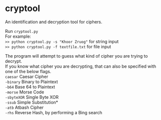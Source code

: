 # cryptool
An identification and decryption tool for ciphers.

Run `cryptool.py` <br />
For example: <br />
`>> python cryptool.py -s "Khoor Zruog"`  for string input <br />
`>> python cryptool.py -f textfile.txt`   for file input <br />

The program will attempt to guess what kind of cipher you are trying to decrypt. <br />
If you know what cipher you are decrypting, that can also be specified with one of the below flags. <br />
`caesar`     Caesar Cipher <br />
`-binary`    Binary to Plaintext <br />
`-b64`       Base 64 to Plaintext <br />
`-morse`     Morse Code <br />
`-sbyteXOR`  Single Byte XOR <br />
`-ssub`      Simple Substitution* <br />
`-atb`       Atbash Cipher <br />
`-rhs`       Reverse Hash, by performing a Bing search
